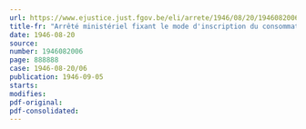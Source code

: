```yaml
---
url: https://www.ejustice.just.fgov.be/eli/arrete/1946/08/20/1946082006/justel
title-fr: "Arrêté ministériel fixant le mode d'inscription du consommateur-chef de ménage chez le fournisseur de combustibles, etc. ("Moniteur" n° 244 du 1er septembre 1946, p. 7296.) - Annexes"
date: 1946-08-20
source:
number: 1946082006
page: 888888
case: 1946-08-20/06
publication: 1946-09-05
starts:
modifies:
pdf-original:
pdf-consolidated:
---
```


